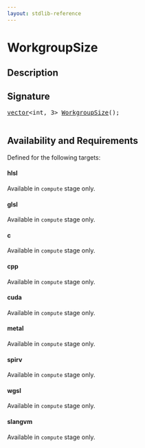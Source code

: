 ```yaml
---
layout: stdlib-reference
---
```


# WorkgroupSize

## Description





## Signature 

<pre>
<a href="index.html" class="code_type">vector</a>&lt;<span class="code_keyword">int</span>, 3&gt; <a href="workgroupsize-09.html">WorkgroupSize</a>();

</pre>

## Availability and Requirements

Defined for the following targets:

#### hlsl
Available in `compute` stage only.

#### glsl
Available in `compute` stage only.

#### c
Available in `compute` stage only.

#### cpp
Available in `compute` stage only.

#### cuda
Available in `compute` stage only.

#### metal
Available in `compute` stage only.

#### spirv
Available in `compute` stage only.

#### wgsl
Available in `compute` stage only.

#### slangvm
Available in `compute` stage only.



